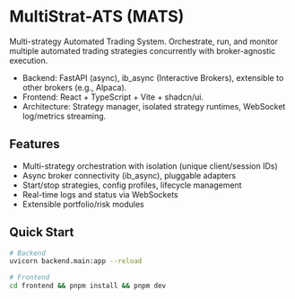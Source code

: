 # MultiStrat-ATS (MATS)

Multi-strategy Automated Trading System. Orchestrate, run, and monitor multiple automated trading strategies concurrently with broker-agnostic execution.

- Backend: FastAPI (async), ib_async (Interactive Brokers), extensible to other brokers (e.g., Alpaca).
- Frontend: React + TypeScript + Vite + shadcn/ui.
- Architecture: Strategy manager, isolated strategy runtimes, WebSocket log/metrics streaming.

## Features
- Multi-strategy orchestration with isolation (unique client/session IDs)
- Async broker connectivity (ib_async), pluggable adapters
- Start/stop strategies, config profiles, lifecycle management
- Real-time logs and status via WebSockets
- Extensible portfolio/risk modules

## Quick Start
```bash
# Backend
uvicorn backend.main:app --reload

# Frontend
cd frontend && pnpm install && pnpm dev
